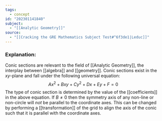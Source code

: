```yaml
---
tags:
  - concept
id: "202301141840"
subject:
  - "[[Analytic Geometry]]"
source:
  - "[[Cracking the GRE Mathematics Subject Test#^6f3de1|Leduc]]"
---
```

### Explanation:
Conic sections are relevant to the field of [[Analytic Geometry]], the interplay between [[algebra]] and [[geometry]]. Conic sections exist in the $xy$-plane and fall under the following universal equation:
$$ Ax^2 + Bxy +Cy^2 + Dx + Ey + F = 0 $$
The type of conic section is determined by the value of the [[coefficients]] in the above equation. If $B \neq 0$ then the symmetry axis of any non-line or non-circle will *not* be parallel to the coordinate axes. This can be changed by performing a [[transformation]] of the grid to align the axis of the conic such that it is parallel with the coordinate axes.